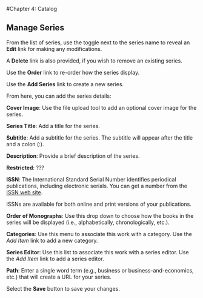 #Chapter 4: Catalog
## Manage Series

From the list of series, use the toggle next to the series name to reveal an **Edit** link for making any modifications. 

A **Delete** link is also provided, if you wish to remove an existing series.

Use the **Order** link to re-order how the series display.

Use the **Add Series** link to create a new series.

From here, you can add the series details:

**Cover Image**: Use the file upload tool to add an optional cover image for the series.

**Series Title**: Add a title for the series.

**Subtitle**: Add a subtitle for the series. The subtitle will appear after the title and a colon (:).

**Description**: Provide a brief description of the series.

**Restricted**: ???

**ISSN**: The International Standard Serial Number identifies periodical publications, including electronic serials. You can get a number from the [ISSN web site](http://www.issn.org/).

ISSNs are available for both online and print versions of your publications.

**Order of Monographs**: Use this drop down to choose how the books in the series will be displayed (i.e., alphabetically, chronologically, etc.).

**Categories**: Use this menu to associate this work with a category. Use the *Add Item* link to add a new category.

**Series Editor**: Use this list to associate this work with a series editor. Use the *Add Item* link to add a series editor.

**Path**: Enter a single word term (e.g., business or business-and-economics, etc.) that will create a URL for your series.

Select the **Save** button to save your changes.

